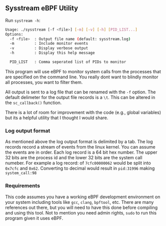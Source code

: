 ## Sysstream eBPF Utility

Run `systream -h`:  

```bash
Usage: ./sysstream [-f <file>] [-m] [-v] [-h] [PID_LIST...]
Options:
  -f <file>  : Output file name (default: sysstream.log)
  -m         : Include monitor events
  -v         : Display verbose output
  -h         : Display this help message

  PID_LIST   : Comma seperated list of PIDs to monitor
```

This program will use eBPF to monitor system calls from the processes that are specified on the command line.  You really dont want to blindly monitor all processes, you want to filter them.

All output is sent to a log file that can be renamed with the `-f` option. The
default delimeter for the output file records is a `\t`.  This can be altered in the `sc_callback()` function.

There is a lot of room for improvement with the code (e.g., global variables) but its a helpful utility that I thought I would share.

### Log output format
As mentioned above the log output format is delimited by a tab.  The log records record a stream of events from the linux kernel.   You can assume the events are in order.  Each log record is a 64 bit hex number.  The upper 32 bits are the process id and the lower 32 bits are the system call numeber.  For example a log record: of `7cfc00000062` would be split into `0x7cfc` and `0x62`.  Converting to decimal would result in `pid:31996` making `system_call:98`

### Requirements
This code assumes you have a working eBPF development environment on your system including tools like `gcc`, `clang`, `bpftool`, etc.  There are many references out there, but you will need to have this done before compiling and using this tool.  Not to mention you need admin rights, `sudo` to run this program given it uses eBPF.

